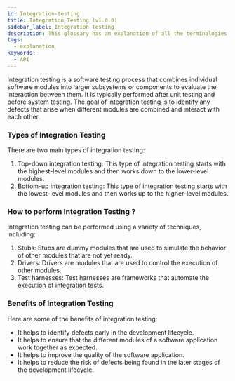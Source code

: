 ```yaml
---
id: Integration-testing
title: Integration Testing (v1.0.0)
sidebar_label: Integration Testing
description: This glossary has an explanation of all the terminologies that beginners find difficult to understand at first glance.
tags:
  - explanation
keywords:
  - API
---
```


Integration testing is a software testing process that combines individual software modules into larger subsystems or components to evaluate the interaction between them. It is typically performed after unit testing and before system testing. The goal of integration testing is to identify any defects that arise when different modules are combined and interact with each other.

### Types of Integration Testing

There are two main types of integration testing:

1. Top-down integration testing: This type of integration testing starts with the highest-level modules and then works down to the lower-level modules.
2. Bottom-up integration testing: This type of integration testing starts with the lowest-level modules and then works up to the higher-level modules.

### How to perform Integration Testing ?

Integration testing can be performed using a variety of techniques, including:

1. Stubs: Stubs are dummy modules that are used to simulate the behavior of other modules that are not yet ready.
2. Drivers: Drivers are modules that are used to control the execution of other modules.
3. Test harnesses: Test harnesses are frameworks that automate the execution of integration tests.

### Benefits of Integration Testing

Here are some of the benefits of integration testing:

- It helps to identify defects early in the development lifecycle.
- It helps to ensure that the different modules of a software application work together as expected.
- It helps to improve the quality of the software application.
- It helps to reduce the risk of defects being found in the later stages of the development lifecycle.
